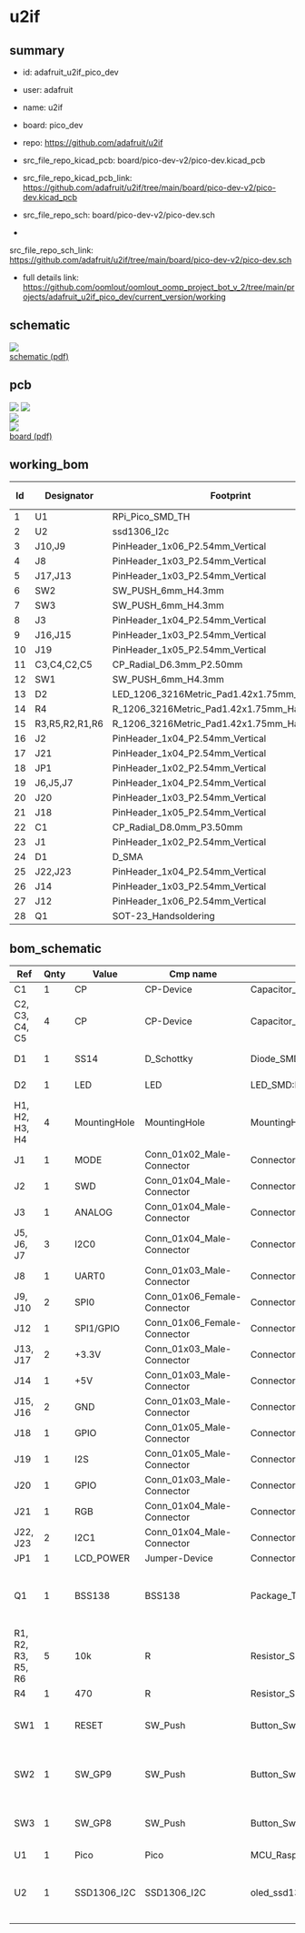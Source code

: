 # u2if
 
## summary 
* id: adafruit_u2if_pico_dev
* user: adafruit
* name: u2if
* board: pico_dev
* repo: https://github.com/adafruit/u2if
* src_file_repo_kicad_pcb: board/pico-dev-v2/pico-dev.kicad_pcb
* src_file_repo_kicad_pcb_link: https://github.com/adafruit/u2if/tree/main/board/pico-dev-v2/pico-dev.kicad_pcb


* src_file_repo_sch: board/pico-dev-v2/pico-dev.sch
*
 src_file_repo_sch_link: https://github.com/adafruit/u2if/tree/main/board/pico-dev-v2/pico-dev.sch
* full details link: https://github.com/oomlout/oomlout_oomp_project_bot_v_2/tree/main/projects/adafruit_u2if_pico_dev/current_version/working  

## schematic  
![](working_schematic_600.png)  
[schematic (pdf)](working_schematic.pdf)  

## pcb  
![](working_3d_600.png) 
![](working_3d_front_600.png)  
![](working_3d_back_600.png)  
![](working_600.png)  
[board (pdf)](working.pdf)  

## working_bom
| Id | Designator | Footprint | Quantity | Designation | Supplier and ref |  | None | 
| --- | --- | --- | --- | --- | --- | --- | --- | 
| 1 | U1 | RPi_Pico_SMD_TH | 1 | Pico |  |  | [''] | 
| 2 | U2 | ssd1306_I2c | 1 | SSD1306_I2C |  |  | [''] | 
| 3 | J10,J9 | PinHeader_1x06_P2.54mm_Vertical | 2 | SPI0 |  |  | [''] | 
| 4 | J8 | PinHeader_1x03_P2.54mm_Vertical | 1 | UART0 |  |  | [''] | 
| 5 | J17,J13 | PinHeader_1x03_P2.54mm_Vertical | 2 | +3.3V |  |  | [''] | 
| 6 | SW2 | SW_PUSH_6mm_H4.3mm | 1 | SW_GP9 |  |  | [''] | 
| 7 | SW3 | SW_PUSH_6mm_H4.3mm | 1 | SW_GP8 |  |  | [''] | 
| 8 | J3 | PinHeader_1x04_P2.54mm_Vertical | 1 | ANALOG |  |  | [''] | 
| 9 | J16,J15 | PinHeader_1x03_P2.54mm_Vertical | 2 | GND |  |  | [''] | 
| 10 | J19 | PinHeader_1x05_P2.54mm_Vertical | 1 | I2S |  |  | [''] | 
| 11 | C3,C4,C2,C5 | CP_Radial_D6.3mm_P2.50mm | 4 | CP |  |  | [''] | 
| 12 | SW1 | SW_PUSH_6mm_H4.3mm | 1 | RESET |  |  | [''] | 
| 13 | D2 | LED_1206_3216Metric_Pad1.42x1.75mm_HandSolder | 1 | LED |  |  | [''] | 
| 14 | R4 | R_1206_3216Metric_Pad1.42x1.75mm_HandSolder | 1 | 470 |  |  | [''] | 
| 15 | R3,R5,R2,R1,R6 | R_1206_3216Metric_Pad1.42x1.75mm_HandSolder | 5 | 10k |  |  | [''] | 
| 16 | J2 | PinHeader_1x04_P2.54mm_Vertical | 1 | SWD |  |  | [''] | 
| 17 | J21 | PinHeader_1x04_P2.54mm_Vertical | 1 | RGB |  |  | [''] | 
| 18 | JP1 | PinHeader_1x02_P2.54mm_Vertical | 1 | LCD_POWER |  |  | [''] | 
| 19 | J6,J5,J7 | PinHeader_1x04_P2.54mm_Vertical | 3 | I2C0 |  |  | [''] | 
| 20 | J20 | PinHeader_1x03_P2.54mm_Vertical | 1 | GPIO |  |  | [''] | 
| 21 | J18 | PinHeader_1x05_P2.54mm_Vertical | 1 | GPIO |  |  | [''] | 
| 22 | C1 | CP_Radial_D8.0mm_P3.50mm | 1 | CP |  |  | [''] | 
| 23 | J1 | PinHeader_1x02_P2.54mm_Vertical | 1 | MODE |  |  | [''] | 
| 24 | D1 | D_SMA | 1 | SS14 |  |  | [''] | 
| 25 | J22,J23 | PinHeader_1x04_P2.54mm_Vertical | 2 | I2C1 |  |  | [''] | 
| 26 | J14 | PinHeader_1x03_P2.54mm_Vertical | 1 | +5V |  |  | [''] | 
| 27 | J12 | PinHeader_1x06_P2.54mm_Vertical | 1 | SPI1/GPIO |  |  | [''] | 
| 28 | Q1 | SOT-23_Handsoldering | 1 | BSS138 |  |  | [''] | 


## bom_schematic
| Ref | Qnty | Value | Cmp name | Footprint | Description | Vendor | DNP | 
| --- | --- | --- | --- | --- | --- | --- | --- | 
| C1 | 1 | CP | CP-Device | Capacitor_THT:CP_Radial_D8.0mm_P3.50mm |  |  |  | 
| C2, C3, C4, C5 | 4 | CP | CP-Device | Capacitor_THT:CP_Radial_D6.3mm_P2.50mm |  |  |  | 
| D1 | 1 | SS14 | D_Schottky | Diode_SMD:D_SMA | Schottky diode |  |  | 
| D2 | 1 | LED | LED | LED_SMD:LED_1206_3216Metric_Pad1.42x1.75mm_HandSolder | Light emitting diode |  |  | 
| H1, H2, H3, H4 | 4 | MountingHole | MountingHole | MountingHole:MountingHole_3.2mm_M3 | Mounting Hole without connection |  |  | 
| J1 | 1 | MODE | Conn_01x02_Male-Connector | Connector_PinHeader_2.54mm:PinHeader_1x02_P2.54mm_Vertical |  |  |  | 
| J2 | 1 | SWD | Conn_01x04_Male-Connector | Connector_PinHeader_2.54mm:PinHeader_1x04_P2.54mm_Vertical |  |  |  | 
| J3 | 1 | ANALOG | Conn_01x04_Male-Connector | Connector_PinHeader_2.54mm:PinHeader_1x04_P2.54mm_Vertical |  |  |  | 
| J5, J6, J7 | 3 | I2C0 | Conn_01x04_Male-Connector | Connector_PinHeader_2.54mm:PinHeader_1x04_P2.54mm_Vertical |  |  |  | 
| J8 | 1 | UART0 | Conn_01x03_Male-Connector | Connector_PinHeader_2.54mm:PinHeader_1x03_P2.54mm_Vertical |  |  |  | 
| J9, J10 | 2 | SPI0 | Conn_01x06_Female-Connector | Connector_PinHeader_2.54mm:PinHeader_1x06_P2.54mm_Vertical |  |  |  | 
| J12 | 1 | SPI1/GPIO | Conn_01x06_Female-Connector | Connector_PinHeader_2.54mm:PinHeader_1x06_P2.54mm_Vertical |  |  |  | 
| J13, J17 | 2 | +3.3V | Conn_01x03_Male-Connector | Connector_PinHeader_2.54mm:PinHeader_1x03_P2.54mm_Vertical |  |  |  | 
| J14 | 1 | +5V | Conn_01x03_Male-Connector | Connector_PinHeader_2.54mm:PinHeader_1x03_P2.54mm_Vertical |  |  |  | 
| J15, J16 | 2 | GND | Conn_01x03_Male-Connector | Connector_PinHeader_2.54mm:PinHeader_1x03_P2.54mm_Vertical |  |  |  | 
| J18 | 1 | GPIO | Conn_01x05_Male-Connector | Connector_PinHeader_2.54mm:PinHeader_1x05_P2.54mm_Vertical |  |  |  | 
| J19 | 1 | I2S | Conn_01x05_Male-Connector | Connector_PinHeader_2.54mm:PinHeader_1x05_P2.54mm_Vertical |  |  |  | 
| J20 | 1 | GPIO | Conn_01x03_Male-Connector | Connector_PinHeader_2.54mm:PinHeader_1x03_P2.54mm_Vertical |  |  |  | 
| J21 | 1 | RGB | Conn_01x04_Male-Connector | Connector_PinHeader_2.54mm:PinHeader_1x04_P2.54mm_Vertical |  |  |  | 
| J22, J23 | 2 | I2C1 | Conn_01x04_Male-Connector | Connector_PinHeader_2.54mm:PinHeader_1x04_P2.54mm_Vertical |  |  |  | 
| JP1 | 1 | LCD_POWER | Jumper-Device | Connector_PinHeader_2.54mm:PinHeader_1x02_P2.54mm_Vertical |  |  |  | 
| Q1 | 1 | BSS138 | BSS138 | Package_TO_SOT_SMD:SOT-23_Handsoldering | 50V Vds, 0.22A Id, N-Channel MOSFET, SOT-23 |  |  | 
| R1, R2, R3, R5, R6 | 5 | 10k | R | Resistor_SMD:R_1206_3216Metric_Pad1.42x1.75mm_HandSolder | Resistor |  |  | 
| R4 | 1 | 470 | R | Resistor_SMD:R_1206_3216Metric_Pad1.42x1.75mm_HandSolder | Resistor |  |  | 
| SW1 | 1 | RESET | SW_Push | Button_Switch_THT:SW_PUSH_6mm_H4.3mm | Push button switch, generic, two pins |  |  | 
| SW2 | 1 | SW_GP9 | SW_Push | Button_Switch_THT:SW_PUSH_6mm_H4.3mm | Push button switch, generic, two pins |  |  | 
| SW3 | 1 | SW_GP8 | SW_Push | Button_Switch_THT:SW_PUSH_6mm_H4.3mm | Push button switch, generic, two pins |  |  | 
| U1 | 1 | Pico | Pico | MCU_RaspberryPi_and_Boards:RPi_Pico_SMD_TH |  |  |  | 
| U2 | 1 | SSD1306_I2C | SSD1306_I2C | oled_ssd1306:ssd1306_I2c | LCD 16x2 Alphanumeric gray backlight, 3 or 5 V VDD |  |  | 




